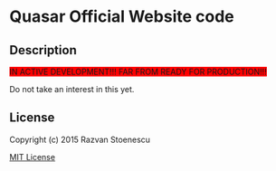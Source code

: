 # Quasar Official Website code

## Description

<span style="background-color:red">
IN ACTIVE DEVELOPMENT!!!
FAR FROM READY FOR PRODUCTION!!!
</span>

Do not take an interest in this yet.


## License

Copyright (c) 2015 Razvan Stoenescu

[MIT License](http://en.wikipedia.org/wiki/MIT_License)
